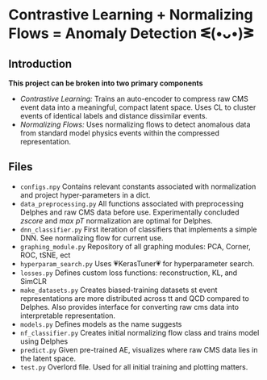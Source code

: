 # Contrastive Learning + Normalizing Flows = Anomaly Detection ᓬ(•ᴗ•)ᕒ 


## Introduction

**This project can be broken into two primary components**
- _Contrastive Learning:_ Trains an auto-encoder to compress raw CMS event data into a meaningful, compact latent space. Uses CL to cluster events of identical labels and distance dissimilar events. 
- _Normalizing Flows:_ Uses normalizing flows to detect anomalous data from standard model physics events within the compressed representation. 

## Files
- `configs.npy` Contains relevant constants associated with normalization and project hyper-parameters in a dict. 
- `data_preprocessing.py` All functions associated with preprocessing Delphes and raw CMS data before use. Experimentally concluded _zscore_ and _max pT_ normalization are optimal for Delphes. 
- `dnn_classifier.py` First iteration of classifiers that implements a simple DNN. See normalizing flow for current use. 
- `graphing_module.py` Repository of all graphing modules: PCA, Corner, ROC, tSNE, ect
- `hyperparam_search.py` Uses 💗KerasTuner💗 for hyperparameter search. 
- `losses.py` Defines custom loss functions: reconstruction, KL, and SimCLR
- `make_datasets.py` Creates biased-training datasets st event representations are more distributed across tt and QCD compared to Delphes. Also provides interface for converting raw cms data into interpretable representation. 
- `models.py` Defines models as the name suggests 
- `nf_classifier.py` Creates initial normalizing flow class and trains model using Delphes
- `predict.py` Given pre-trained AE, visualizes where raw CMS data lies in the latent space. 
- `test.py` Overlord file. Used for all initial training and plotting matters. 

